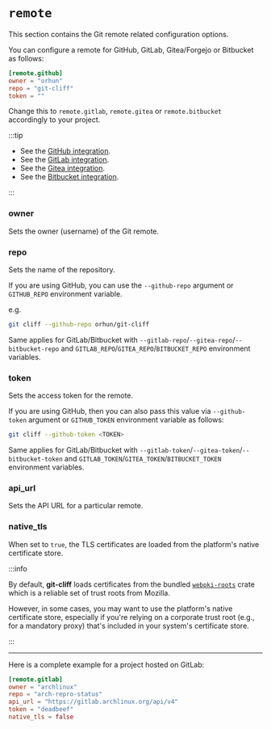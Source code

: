 # `remote`

This section contains the Git remote related configuration options.

You can configure a remote for GitHub, GitLab, Gitea/Forgejo or Bitbucket as follows:

```toml
[remote.github]
owner = "orhun"
repo = "git-cliff"
token = ""
```

Change this to `remote.gitlab`, `remote.gitea` or `remote.bitbucket` accordingly to your project.

:::tip

- See the [GitHub integration](/docs/integration/github).
- See the [GitLab integration](/docs/integration/gitlab).
- See the [Gitea integration](/docs/integration/gitea).
- See the [Bitbucket integration](/docs/integration/bitbucket).

:::

### owner

Sets the owner (username) of the Git remote.

### repo

Sets the name of the repository.

If you are using GitHub, you can use the `--github-repo` argument or `GITHUB_REPO` environment variable.

e.g.

```bash
git cliff --github-repo orhun/git-cliff
```

Same applies for GitLab/Bitbucket with `--gitlab-repo`/`--gitea-repo`/`--bitbucket-repo` and `GITLAB_REPO`/`GITEA_REPO`/`BITBUCKET_REPO` environment variables.

### token

Sets the access token for the remote.

If you are using GitHub, then you can also pass this value via `--github-token` argument or `GITHUB_TOKEN` environment variable as follows:

```bash
git cliff --github-token <TOKEN>
```

Same applies for GitLab/Bitbucket with `--gitlab-token`/`--gitea-token`/`--bitbucket-token` and `GITLAB_TOKEN`/`GITEA_TOKEN`/`BITBUCKET_TOKEN` environment variables.

### api_url

Sets the API URL for a particular remote.

### native_tls

When set to `true`, the TLS certificates are loaded from the platform's native certificate store.

:::info

By default, **git-cliff** loads certificates from the bundled [`webpki-roots`](https://github.com/rustls/webpki-roots) crate which is a reliable set of trust roots from Mozilla.

However, in some cases, you may want to use the platform's native certificate store, especially if you're relying on a corporate trust root (e.g., for a mandatory proxy) that's included in your system's certificate store.

:::

---

Here is a complete example for a project hosted on GitLab:

```toml
[remote.gitlab]
owner = "archlinux"
repo = "arch-repro-status"
api_url = "https://gitlab.archlinux.org/api/v4"
token = "deadbeef"
native_tls = false
```
